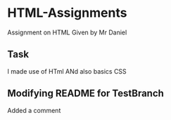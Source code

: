 # HTML-Assignments
Assignment on HTML Given by Mr Daniel
## Task
I made use of HTml
ANd also basics CSS
## Modifying README for TestBranch
Added a comment

